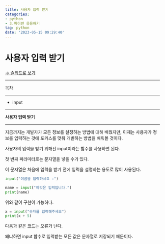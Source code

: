 ```yaml
---
title: 사용자 입력 받기
categories:
- python
- 3.파이썬 응용하기
tag: python
date: '2023-05-15 09:29:40'
---
```


# 사용자 입력 받기

[→ 슬리드로 보기](https://app.slid.cc/docs/2f3b3322a6dd408f9db071f6d1d6d8f1)


---


목차

---

- input

---


**사용자 입력 받기**

---


지금까지는 개발자가 모든 정보를 설정하는 방법에 대해 배웠지만, 이제는 사용자가 정보를 입력하는 것에 포커스를 맞춰 개발하는 방법을 배워볼 것이다.


사용자의 입력을 받기 위해선 input이라는 함수를 사용하면 된다.


첫 번째 파라미터로는 문자열을 넣을 수가 있다.


이 문자열은 처음에 입력을 받기 전에 입력을 설명하는 용도로 많이 사용된다.

```Python
input("이름을 입력하세요 :")

name = input("이것은 입력입니다.")
print(name)
```


위와 같이 구현이 가능하다.

```Python
x = input("숫자를 입력해주세요")
print(x + 5)
```


다음과 같은 코드는 오류가 난다.


왜냐하면 input 함수로 입력받는 모든 값은 문자열로 저장되기 때문이다.


‏‏‎ ‎
